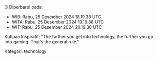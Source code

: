 ⏰ Diperbarui pada:
- WIB: Rabu, 25 Desember 2024 18.19.38 UTC
- WITA: Rabu, 25 Desember 2024 19.19.38 UTC
- WIT: Rabu, 25 Desember 2024 20.19.38 UTC

Kutipan Inspiratif:
"The further you get into technology, the further you go into gaming. That's the general rule."


Kategori: technology

